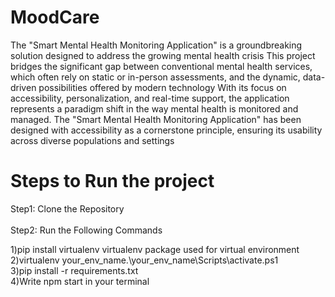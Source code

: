# MoodCare

 The "Smart Mental Health Monitoring Application" is a groundbreaking solution designed to address the growing mental health crisis 
 This project bridges the significant gap between conventional mental health services, which often rely on static or in-person assessments, and the dynamic, data-driven possibilities offered by modern technology
 With its focus on accessibility, personalization, and real-time support, the application represents a paradigm shift in the way mental health is monitored and managed.
 The "Smart Mental Health Monitoring Application" has been designed with accessibility as a cornerstone principle, ensuring its usability across diverse populations and settings

# Steps to Run the project 

Step1: Clone the Repository <br/><br/>
Step2: Run the Following Commands

1)pip install virtualenv 
virtualenv package used for virtual environment<br/>
2)virtualenv your_env_name.\your_env_name\Scripts\activate.ps1<br/>
3)pip install -r requirements.txt</br>
4)Write npm start in your terminal
